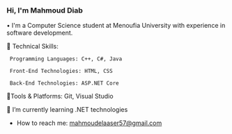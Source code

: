 ### Hi, I'm Mahmoud Diab 
• I'm a Computer Science student at Menoufia University with experience in software development. 

🚀 Technical Skills:

     Programming Languages: C++, C#, Java 

     Front-End Technologies: HTML, CSS 

     Back-End Technologies: ASP.NET Core

🔧Tools & Platforms: Git, Visual Studio
    
🔭 I’m currently learning .NET technologies 

- How to reach me: mahmoudelaaser57@gmail.com
     
<!--
**Mahmoud-Elaaser/Mahmoud-Elaaser** is a ✨ _special_ ✨ repository because its `README.md` (this file) appears on your GitHub profile.

Here are some ideas to get you started:

- 🔭 I’m currently working on ...
- 🌱 I’m currently learning Computer Science 
- 👯 I’m looking to collaborate on ...
- 🤔 I’m looking for help with ...
- 💬 Ask me about ...
- 📫 How to reach me: ...
- 😄 Pronouns: ...
- ⚡ Fun fact: ...
-->
